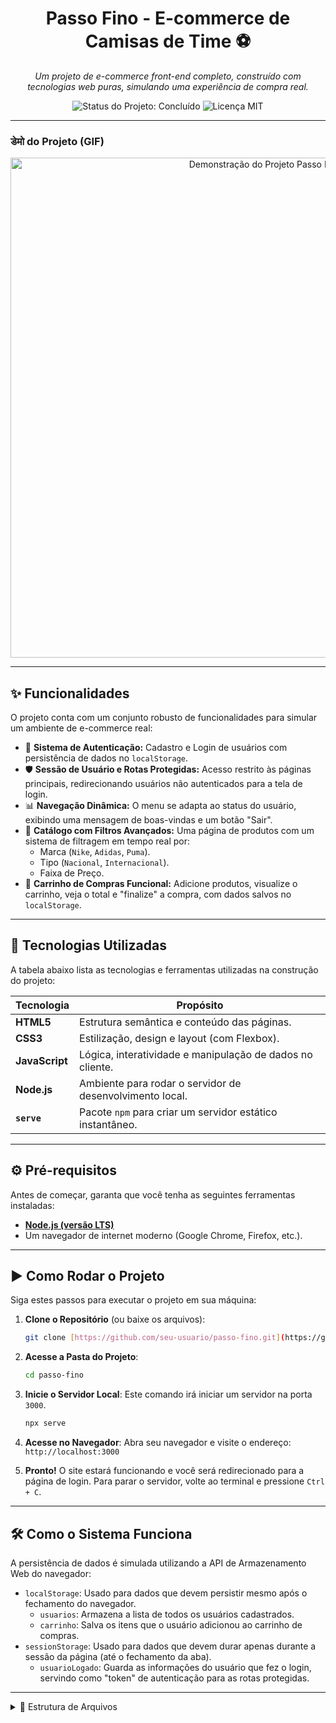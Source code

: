 <h1 align="center">
  Passo Fino - E-commerce de Camisas de Time ⚽
</h1>

<p align="center">
  <em>Um projeto de e-commerce front-end completo, construído com tecnologias web puras, simulando uma experiência de compra real.</em>
</p>

<p align="center">
  <img src="https://img.shields.io/badge/Status-Concluído-4CAF50?style=for-the-badge" alt="Status do Projeto: Concluído">
  <img src="https://img.shields.io/badge/Licença-MIT-orange?style=for-the-badge" alt="Licença MIT">
</p>

---

###  डेमो do Projeto (GIF)

<p align="center">
  <img src="https://i.imgur.com/your-demo.gif" alt="Demonstração do Projeto Passo Fino" width="800"/>
</p>

---

## ✨ Funcionalidades

O projeto conta com um conjunto robusto de funcionalidades para simular um ambiente de e-commerce real:

* 👤 **Sistema de Autenticação:** Cadastro e Login de usuários com persistência de dados no `localStorage`.
* 🛡️ **Sessão de Usuário e Rotas Protegidas:** Acesso restrito às páginas principais, redirecionando usuários não autenticados para a tela de login.
* 📊 **Navegação Dinâmica:** O menu se adapta ao status do usuário, exibindo uma mensagem de boas-vindas e um botão "Sair".
* 🔎 **Catálogo com Filtros Avançados:** Uma página de produtos com um sistema de filtragem em tempo real por:
    * Marca (`Nike`, `Adidas`, `Puma`).
    * Tipo (`Nacional`, `Internacional`).
    * Faixa de Preço.
* 🛒 **Carrinho de Compras Funcional:** Adicione produtos, visualize o carrinho, veja o total e "finalize" a compra, com dados salvos no `localStorage`.

---

## 🚀 Tecnologias Utilizadas

A tabela abaixo lista as tecnologias e ferramentas utilizadas na construção do projeto:

| Tecnologia      | Propósito                                                   |
| --------------- | ----------------------------------------------------------- |
| **HTML5** | Estrutura semântica e conteúdo das páginas.                 |
| **CSS3** | Estilização, design e layout (com Flexbox).                 |
| **JavaScript** | Lógica, interatividade e manipulação de dados no cliente.   |
| **Node.js** | Ambiente para rodar o servidor de desenvolvimento local.    |
| **`serve`** | Pacote `npm` para criar um servidor estático instantâneo.   |

---

## ⚙️ Pré-requisitos

Antes de começar, garanta que você tenha as seguintes ferramentas instaladas:

* [**Node.js (versão LTS)**](https://nodejs.org/en/)
* Um navegador de internet moderno (Google Chrome, Firefox, etc.).

---

## ▶️ Como Rodar o Projeto

Siga estes passos para executar o projeto em sua máquina:

1.  **Clone o Repositório** (ou baixe os arquivos):
    ```bash
    git clone [https://github.com/seu-usuario/passo-fino.git](https://github.com/seu-usuario/passo-fino.git)
    ```

2.  **Acesse a Pasta do Projeto**:
    ```bash
    cd passo-fino
    ```

3.  **Inicie o Servidor Local**:
    Este comando irá iniciar um servidor na porta `3000`.
    ```bash
    npx serve
    ```

4.  **Acesse no Navegador**:
    Abra seu navegador e visite o endereço: `http://localhost:3000`

5.  **Pronto!** O site estará funcionando e você será redirecionado para a página de login. Para parar o servidor, volte ao terminal e pressione `Ctrl + C`.

---

## 🛠️ Como o Sistema Funciona

A persistência de dados é simulada utilizando a API de Armazenamento Web do navegador:

* `localStorage`: Usado para dados que devem persistir mesmo após o fechamento do navegador.
    * `usuarios`: Armazena a lista de todos os usuários cadastrados.
    * `carrinho`: Salva os itens que o usuário adicionou ao carrinho de compras.
* `sessionStorage`: Usado para dados que devem durar apenas durante a sessão da página (até o fechamento da aba).
    * `usuarioLogado`: Guarda as informações do usuário que fez o login, servindo como "token" de autenticação para as rotas protegidas.

---

<details>
  <summary>📁 Estrutura de Arquivos</summary>
  passo-fino/
├── 📄 index.html
├── 📄 produtos.html
├── 📄 carrinho.html
├── 📄 login.html
├── 📄 cadastro.html
├── 📄 style.css
├── 📄 navigation.js
└── 📄 README.md

</details>
